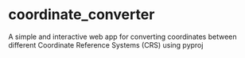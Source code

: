 # coordinate_converter
A simple and interactive web app for converting coordinates between different Coordinate Reference Systems (CRS) using pyproj
